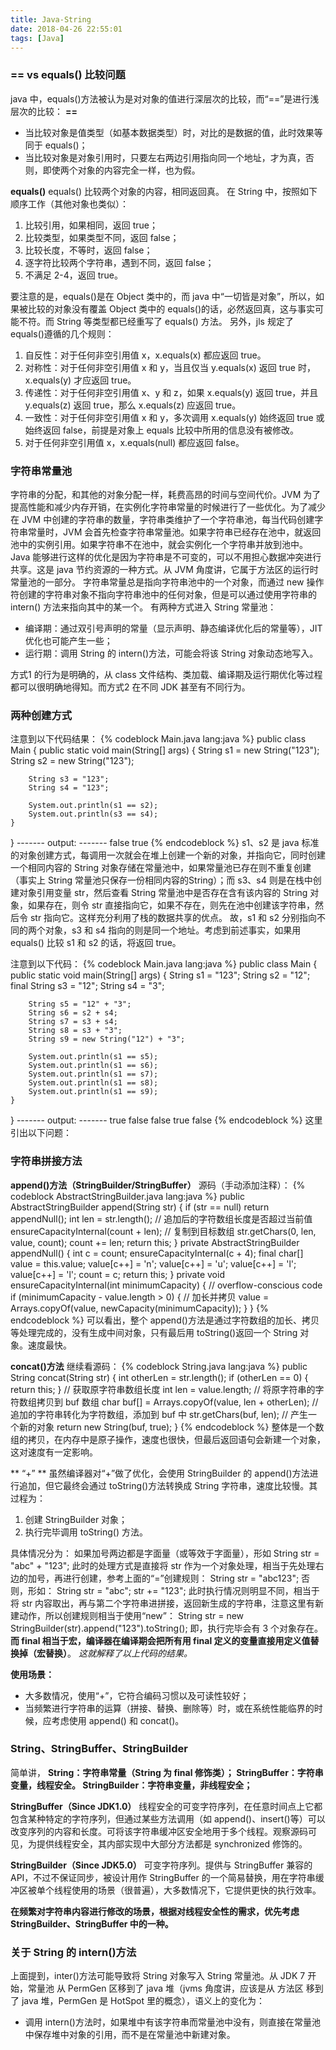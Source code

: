```yaml
---
title: Java-String
date: 2018-04-26 22:55:01
tags: [Java]
---
```

### == vs equals() 比较问题
java 中，equals()方法被认为是对对象的值进行深层次的比较，而“==”是进行浅层次的比较：
**==**
* 当比较对象是值类型（如基本数据类型）时，对比的是数据的值，此时效果等同于 equals()；
* 当比较对象是对象引用时，只要左右两边引用指向同一个地址，才为真，否则，即使两个对象的内容完全一样，也为假。

**equals()**
equals() 比较两个对象的内容，相同返回真。
在 String 中，按照如下顺序工作（其他对象也类似）：
1. 比较引用，如果相同，返回 true；
2. 比较类型，如果类型不同，返回 false；
3. 比较长度，不等时，返回 false；
4. 逐字符比较两个字符串，遇到不同，返回 false；
5. 不满足 2-4，返回 true。

要注意的是，equals()是在 Object 类中的，而 java 中“一切皆是对象”，所以，如果被比较的对象没有覆盖 Object 类中的 equals()的话，必然返回真，这与事实可能不符。而 String 等类型都已经重写了 equals() 方法。
另外，jls 规定了 equals()遵循的几个规则：
1. 自反性：对于任何非空引用值 x，x.equals(x) 都应返回 true。
2. 对称性：对于任何非空引用值 x 和 y，当且仅当 y.equals(x) 返回 true 时，x.equals(y) 才应返回 true。
3. 传递性：对于任何非空引用值 x、y 和 z，如果 x.equals(y) 返回 true，并且 y.equals(z) 返回 true，那么 x.equals(z) 应返回 true。
4. 一致性：对于任何非空引用值 x 和 y，多次调用 x.equals(y) 始终返回 true 或始终返回 false，前提是对象上 equals 比较中所用的信息没有被修改。
5. 对于任何非空引用值 x，x.equals(null) 都应返回 false。

### 字符串常量池
字符串的分配，和其他的对象分配一样，耗费高昂的时间与空间代价。JVM 为了提高性能和减少内存开销，在实例化字符串常量的时候进行了一些优化。为了减少在 JVM 中创建的字符串的数量，字符串类维护了一个字符串池，每当代码创建字符串常量时，JVM 会首先检查字符串常量池。如果字符串已经存在池中，就返回池中的实例引用。如果字符串不在池中，就会实例化一个字符串并放到池中。Java 能够进行这样的优化是因为字符串是不可变的，可以不用担心数据冲突进行共享。这是 java 节约资源的一种方式。从 JVM 角度讲，它属于方法区的运行时常量池的一部分。
字符串常量总是指向字符串池中的一个对象，而通过 new 操作符创建的字符串对象不指向字符串池中的任何对象，但是可以通过使用字符串的 intern() 方法来指向其中的某一个。
有两种方式进入 String 常量池：
* 编译期：通过双引号声明的常量（显示声明、静态编译优化后的常量等），JIT 优化也可能产生一些；
* 运行期：调用 String 的 intern()方法，可能会将该 String 对象动态地写入。

方式1 的行为是明确的，从 class 文件结构、类加载、编译期及运行期优化等过程都可以很明确地得知。而方式2 在不同 JDK 甚至有不同行为。

### 两种创建方式
注意到以下代码结果：
{% codeblock Main.java lang:java  %}
public class Main {
    public static void main(String[] args) {
        String s1 = new String("123");
        String s2 = new String("123");

        String s3 = "123";
        String s4 = "123";

        System.out.println(s1 == s2);
        System.out.println(s3 == s4);
    }
}
------- output: -------
false
true
{% endcodeblock %}
s1、s2 是 java 标准的对象创建方式，每调用一次就会在堆上创建一个新的对象，并指向它，同时创建一个相同内容的 String 对象存储在常量池中，如果常量池已存在则不重复创建（事实上 String 常量池只保存一份相同内容的String）；而 s3、s4 则是在栈中创建对象引用变量 str，然后查看 String 常量池中是否存在含有该内容的 String 对象，如果存在，则令 str 直接指向它，如果不存在，则先在池中创建该字符串，然后令 str 指向它。这样充分利用了栈的数据共享的优点。
故，s1 和 s2 分别指向不同的两个对象，s3 和 s4 指向的则是同一个地址。考虑到前述事实，如果用 equals() 比较 s1 和 s2 的话，将返回 true。

注意到以下代码：
{% codeblock Main.java lang:java  %}
public class Main {
    public static void main(String[] args) {
        String s1 = "123";
        String s2 = "12";
        final String s3 = "12";
        String s4 = "3";

        String s5 = "12" + "3";
        String s6 = s2 + s4;
        String s7 = s3 + s4;
        String s8 = s3 + "3";
        String s9 = new String("12") + "3";

        System.out.println(s1 == s5);
        System.out.println(s1 == s6);
        System.out.println(s1 == s7);
        System.out.println(s1 == s8);
        System.out.println(s1 == s9);
    }
}
------- output: -------
true
false
false
true
false
{% endcodeblock %}
这里引出以下问题：

### 字符串拼接方法
**append()方法（StringBuilder/StringBuffer）**
源码（手动添加注释）：
{% codeblock AbstractStringBuilder.java lang:java  %}
public AbstractStringBuilder append(String str) {
    if (str == null)
        return appendNull();
    int len = str.length();
    // 追加后的字符数组长度是否超过当前值
    ensureCapacityInternal(count + len);
    // 复制到目标数组
    str.getChars(0, len, value, count);
    count += len;
    return this;
}
private AbstractStringBuilder appendNull() {
    int c = count;
    ensureCapacityInternal(c + 4);
    final char[] value = this.value;
    value[c++] = 'n';
    value[c++] = 'u';
    value[c++] = 'l';
    value[c++] = 'l';
    count = c;
    return this;
}
private void ensureCapacityInternal(int minimumCapacity) {
    // overflow-conscious code
    if (minimumCapacity - value.length > 0) {
        // 加长并拷贝
        value = Arrays.copyOf(value, newCapacity(minimumCapacity));
    }
}
{% endcodeblock %}
可以看出，整个 append()方法是通过字符数组的加长、拷贝等处理完成的，没有生成中间对象，只有最后用 toString()返回一个 String 对象。速度最快。

**concat()方法**
继续看源码：
{% codeblock String.java lang:java  %}
public String concat(String str) {
    int otherLen = str.length();
    if (otherLen == 0) {
        return this;
    }
    // 获取原字符串数组长度
    int len = value.length;
    // 将原字符串的字符数组拷贝到 buf 数组
    char buf[] = Arrays.copyOf(value, len + otherLen);
    // 追加的字符串转化为字符数组，添加到 buf 中
    str.getChars(buf, len);
    // 产生一个新的对象
    return new String(buf, true);
}
{% endcodeblock %}
整体是一个数组的拷贝，在内存中是原子操作，速度也很快，但最后返回语句会新建一个对象，这对速度有一定影响。

** “+” **
虽然编译器对“+”做了优化，会使用 StringBuilder 的 append()方法进行追加，但它最终会通过 toString()方法转换成 String 字符串，速度比较慢。其过程为：
1. 创建 StringBuilder 对象；
2. 执行完毕调用 toString() 方法。

具体情况分为：
如果加号两边都是字面量（或等效于字面量），形如
String str = "abc" + "123";
此时的处理方式是直接将 str 作为一个对象处理，相当于先处理右边的加号，再进行创建，参考上面的“=”创建规则：
String str = "abc123";
否则，形如：
String str = "abc";
str += "123";
此时执行情况则明显不同，相当于将 str 内容取出，再与第二个字符串进拼接，返回新生成的字符串，注意这里有新建动作，所以创建规则相当于使用“new”：
String str = new StringBuilder(str).append("123").toString();
即，执行完毕会有 3 个对象存在。
**而 final 相当于宏，编译器在编译期会把所有用 final 定义的变量直接用定义值替换掉（宏替换）**。
_这就解释了以上代码的结果。_

**使用场景：**
* 大多数情况，使用“+”，它符合编码习惯以及可读性较好；
* 当频繁进行字符串的运算（拼接、替换、删除等）时，或在系统性能临界的时候，应考虑使用 append() 和 concat()。

### String、StringBuffer、StringBuilder
简单讲，
**String：字符串常量（String 为 final 修饰类）；
StringBuffer：字符串变量，线程安全。
StringBuilder：字符串变量，非线程安全；**

**StringBuffer（Since JDK1.0）**
线程安全的可变字符序列，在任意时间点上它都包含某种特定的字符序列，但通过某些方法调用（如 append()、insert()等）可以改变序列的内容和长度。可将该字符串缓冲区安全地用于多个线程。观察源码可见，为提供线程安全，其内部实现中大部分方法都是 synchronized 修饰的。

**StringBuilder（Since JDK5.0）**
可变字符序列。提供与 StringBuffer 兼容的 API，不过不保证同步，被设计用作 StringBuffer 的一个简易替换，用在字符串缓冲区被单个线程使用的场景（很普遍），大多数情况下，它提供更快的执行效率。

**在频繁对字符串内容进行修改的场景，根据对线程安全性的需求，优先考虑 StringBuilder、StringBuffer 中的一种。**

### 关于 String 的 intern()方法
上面提到，inter()方法可能导致将 String 对象写入 String 常量池。从 JDK 7 开始，常量池 从 PermGen 区移到了 java 堆（jvms 角度讲，应该是从 方法区 移到了 java 堆，PermGen 是 HotSpot 里的概念），语义上的变化为：
* 调用 intern()方法时，如果堆中有该字符串而常量池中没有，则直接在常量池中保存堆中对象的引用，而不是在常量池中新建对象。
